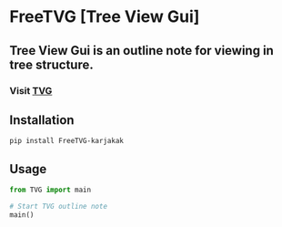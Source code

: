 # FreeTVG [Tree View Gui]

## **Tree View Gui is an outline note for viewing in tree structure.**
### **Visit [TVG](https://treeviewgui.work)**
## Installation
```pip install FreeTVG-karjakak```
## Usage
```Python
from TVG import main

# Start TVG outline note
main()
```